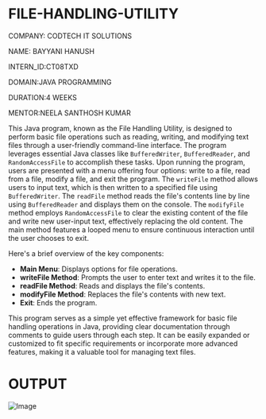 # FILE-HANDLING-UTILITY

COMPANY: CODTECH IT SOLUTIONS

NAME: BAYYANI HANUSH

INTERN_ID:CT08TXD

DOMAIN:JAVA PROGRAMMING

DURATION:4 WEEKS

MENTOR:NEELA SANTHOSH KUMAR

This Java program, known as the File Handling Utility, is designed to perform basic file operations such as reading, writing, and modifying text files through a user-friendly command-line interface. The program leverages essential Java classes like `BufferedWriter`, `BufferedReader`, and `RandomAccessFile` to accomplish these tasks. Upon running the program, users are presented with a menu offering four options: write to a file, read from a file, modify a file, and exit the program. The `writeFile` method allows users to input text, which is then written to a specified file using `BufferedWriter`. The `readFile` method reads the file's contents line by line using `BufferedReader` and displays them on the console. The `modifyFile` method employs `RandomAccessFile` to clear the existing content of the file and write new user-input text, effectively replacing the old content. The main method features a looped menu to ensure continuous interaction until the user chooses to exit.

Here's a brief overview of the key components:
- **Main Menu**: Displays options for file operations.
- **writeFile Method**: Prompts the user to enter text and writes it to the file.
- **readFile Method**: Reads and displays the file's contents.
- **modifyFile Method**: Replaces the file's contents with new text.
- **Exit**: Ends the program.

This program serves as a simple yet effective framework for basic file handling operations in Java, providing clear documentation through comments to guide users through each step. It can be easily expanded or customized to fit specific requirements or incorporate more advanced features, making it a valuable tool for managing text files.

# OUTPUT

![Image](https://github.com/user-attachments/assets/a83f63a5-d3cb-4dac-928c-aad999adff9f)
